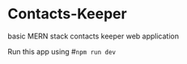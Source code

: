 # Contacts-Keeper
basic MERN stack contacts keeper web application


Run this app using 
#`npm run dev`
